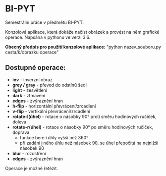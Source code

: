 # BI-PYT

Semestrální práce v předmětu BI-PYT.

Konzolová aplikace, která dokáže načíst obrázek a provést na něm grafické operace. Napsána v pythonu ve verzi 3.6.


**Obecný předpis pro použití konzolové aplikace:**
"python nazev_souboru.py cesta/k/obrazku operace"


**Dostupné operace:**
-----------------
- **inv** - inverzní obraz
- **grey / gray** - převod do odstínů šedi
- **light** - zesvětlení
- **dark** - ztmavení
- **edges** - zvýraznění hran
- **h-flip** - horizontální převrácení/zrcadlení
- **v-flip** - vertikální převrácení/zrcadlení
- **rotate-l(úhel)** - rotace o násobky 90° proti směru hodinových ručiček, doleva
- **rotate-r(úhel)** - rotace o násobky 90° po směru hodinových ručiček, doprava
  - funkce bere i úhly vyšší než 360°
  - při zadání jiného úhlu než násobek 90, se úhel přepočítá na nejnižší násobek 90
- **blur** - rozostření
- **edges** - zvýraznění hran

Operace je možné řetězit.
